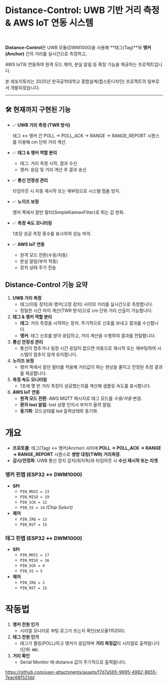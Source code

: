 
#  Distance-Control: UWB 기반 거리 측정 & AWS IoT 연동 시스템

   

**Distance-Control**은 UWB 모듈(DWM1000)을 사용해 **태그(Tag)**와 **앵커(Anchor)** 간의 거리를 실시간으로 측정하고,

AWS IoT와 연동하여 원격 모드 제어, 분실 알림 등 확장 기능을 제공하는 프로젝트입니다.

본 레포지토리는 2025년 한국공학대학교 종합설계(캡스톤디자인) 프로젝트의 일부로서 개발되었습니다.

---

## 🛠️ 현재까지 구현된 기능

- ✅ **UWB 거리 측정 (TWR 방식)**
    
    태그 ↔ 앵커 간 POLL → POLL_ACK → RANGE → RANGE_REPORT 시퀀스를 이용해 cm 단위 거리 계산.
    
- ✅ **태그 & 앵커 역할 분리**
    - 태그: 거리 측정 시작, 결과 수신
    - 앵커: 응답 및 거리 계산 후 결과 송신
- ✅ **통신 안정성 관리**
    
    타임아웃 시 자동 재시작 또는 재부팅으로 시스템 멈춤 방지.
    
- ✅ **노이즈 보정**
    
    앵커 쪽에서 칼만 필터(SimpleKalmanFilter)로 튀는 값 완화.
    
- ✅ **측정 속도 모니터링**
    
    1초당 성공 측정 횟수를 표시하여 성능 파악.
    
- ✅ **AWS IoT 연동**
    - 원격 모드 전환(수동/자동)
    - 분실 알림(부저 작동)
    - 장치 상태 주기 전송


## Distance-Control 기능 요약

1. **UWB 거리 측정**
    - 태그(이동 장치)와 앵커(고정 장치) 사이의 거리를 실시간으로 측정합니다.
    - 정밀한 시간 차이 계산(TWR 방식)으로 cm 단위 거리 산출이 가능합니다.
2. **태그 & 앵커 역할 분리**
    - **태그**: 거리 측정을 시작하는 장치. 주기적으로 신호를 보내고 결과를 수신합니다.
    - **앵커**: 태그 신호를 받아 응답하고, 거리 계산을 수행하여 결과를 전달합니다.
3. **통신 안정성 관리**
    - 통신이 멈추거나 일정 시간 응답이 없으면 자동으로 재시작 또는 재부팅하여 시스템이 멈추지 않게 유지합니다.
4. **노이즈 보정**
    - 앵커 쪽에서 칼만 필터를 적용해 거리값이 튀는 현상을 줄이고 안정된 측정 결과를 제공합니다.
5. **측정 속도 모니터링**
    - 1초에 몇 번 거리 측정이 성공했는지를 계산해 샘플링 속도를 표시합니다.
6. **AWS IoT 연동**
   - **원격 모드 전환**: AWS MQTT 메시지로 태그 모드를 *수동/자동* 변경.
   - **환자 lost 알림**: lost 상황 인지시 부저가 울려 알림.
   - **동기화**:  모드상태를 led 출력상태와 동기화.
# 개요

- **프로토콜**: 태그(Tag) ↔ 앵커(Anchor) 사이에 **POLL → POLL_ACK → RANGE → RANGE_REPORT** 시퀀스로 **쌍방 대칭(TWR) 거리측정**.
- **감시/안정화**: UWB 통신 정지 감지(워치독)와 타임아웃 시 **수신 재시작 또는 리셋**.


### 앵커 핀맵 (ESP32 ↔ DWM1000)
- **SPI**
    - `PIN_MOSI = 23`
    - `PIN_MISO = 19`
    - `PIN_SCK = 12`
    - `PIN_SS = 14` *(Chip Select)*
- **제어**
    - `PIN_IRQ = 13`
    - `PIN_RST = 15`

### 태그 핀맵 (ESP32 ↔ DWM1000)
- **SPI**
    - `PIN_MOSI = 17`
    - `PIN_MISO = 16`
    - `PIN_SCK = 4`
    - `PIN_SS = 5`
- **제어**
    - `PIN_IRQ = 2`
    - `PIN_RST = 15`

# 작동법
1. **앵커 전원 인가**
    - 시리얼 모니터로 부팅 로그가 뜨는지 확인(보오율115200).
2. **태그 전원 인가**
    - 태그가 폴링(POLL)하고 앵커가 응답하며 **거리 측정값**이 시리얼로 출력됩니다(단위: **m**).
3. **거리 확인**
    - Serial Monitor 에 distance 값이 주기적으로 출력됩니다.


https://github.com/user-attachments/assets/f7d7a565-9695-4982-8655-7eac68f521dd








